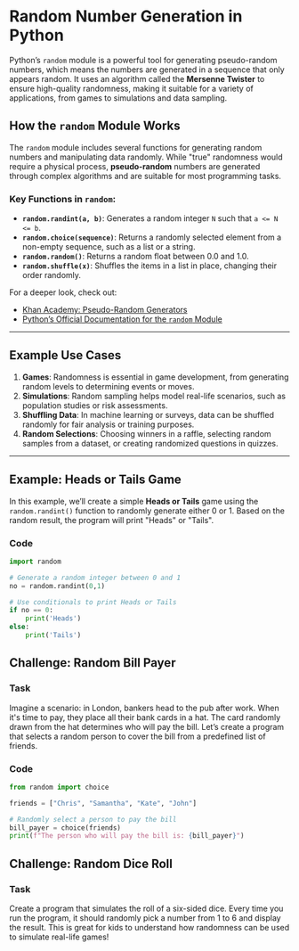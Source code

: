 # Random Number Generation in Python

Python’s `random` module is a powerful tool for generating pseudo-random numbers, which means the numbers are generated in a sequence that only appears random. It uses an algorithm called the **Mersenne Twister** to ensure high-quality randomness, making it suitable for a variety of applications, from games to simulations and data sampling.

## How the `random` Module Works

The `random` module includes several functions for generating random numbers and manipulating data randomly. While "true" randomness would require a physical process, **pseudo-random** numbers are generated through complex algorithms and are suitable for most programming tasks.

### Key Functions in `random`:

- **`random.randint(a, b)`**: Generates a random integer `N` such that `a <= N <= b`.
- **`random.choice(sequence)`**: Returns a randomly selected element from a non-empty sequence, such as a list or a string.
- **`random.random()`**: Returns a random float between 0.0 and 1.0.
- **`random.shuffle(x)`**: Shuffles the items in a list in place, changing their order randomly.

For a deeper look, check out:
- [Khan Academy: Pseudo-Random Generators](https://www.khanacademy.org/computing/computer-science/cryptography/cs-prngs/a/pseudo-random-generators)
- [Python’s Official Documentation for the `random` Module](https://docs.python.org/3/library/random.html)

---

## Example Use Cases

1. **Games**: Randomness is essential in game development, from generating random levels to determining events or moves.
2. **Simulations**: Random sampling helps model real-life scenarios, such as population studies or risk assessments.
3. **Shuffling Data**: In machine learning or surveys, data can be shuffled randomly for fair analysis or training purposes.
4. **Random Selections**: Choosing winners in a raffle, selecting random samples from a dataset, or creating randomized questions in quizzes.

---

## Example: Heads or Tails Game

In this example, we’ll create a simple **Heads or Tails** game using the `random.randint()` function to randomly generate either 0 or 1. Based on the random result, the program will print "Heads" or "Tails".

### Code

```python
import random

# Generate a random integer between 0 and 1
no = random.randint(0,1)

# Use conditionals to print Heads or Tails
if no == 0:
    print('Heads')
else:
    print('Tails')
```
## Challenge: Random Bill Payer

### Task

Imagine a scenario: in London, bankers head to the pub after work. When it's time to pay, they place all their bank cards in a hat. The card randomly drawn from the hat determines who will pay the bill. Let’s create a program that selects a random person to cover the bill from a predefined list of friends.

### Code

```python
from random import choice

friends = ["Chris", "Samantha", "Kate", "John"]

# Randomly select a person to pay the bill
bill_payer = choice(friends)
print(f"The person who will pay the bill is: {bill_payer}")
```

## Challenge: Random Dice Roll

### Task

Create a program that simulates the roll of a six-sided dice. Every time you run the program, it should randomly pick a number from 1 to 6 and display the result. This is great for kids to understand how randomness can be used to simulate real-life games!


